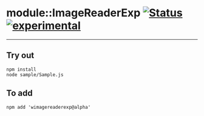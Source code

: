 
# module::ImageReaderExp  [![Status](https://github.com/Wandalen/wImageReaderExp/workflows/Publish/badge.svg)](https://github.com/Wandalen/wImageReaderExp/actions?query=workflow%3APublish) [![experimental](https://img.shields.io/badge/stability-experimental-orange.svg)](https://github.com/emersion/stability-badges#experimental)

___

## Try out
```
npm install
node sample/Sample.js
```

## To add
```
npm add 'wimagereaderexp@alpha'
```

